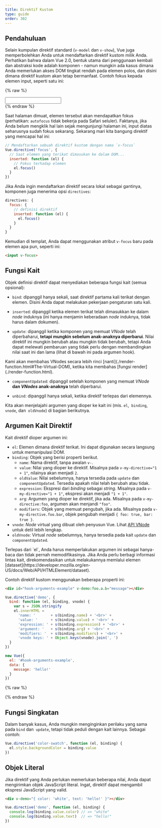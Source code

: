 ```yaml
---
title: Direktif Kustom
type: guide
order: 302
---
```


## Pendahuluan

Selain kumpulan direktif standard (`v-model` dan `v-show`), Vue juga memperbolehkan Anda untuk mendaftarkan direktif kustom milik Anda. Perhatikan bahwa dalam Vue 2.0, bentuk utama dari penggunaan kembali dan abstraksi kode adalah komponen - namun mungkin ada kasus dimana Anda memerlukan akses DOM tingkat rendah pada elemen polos, dan disini dimana direktif kustom akan tetap bermanfaat. Contoh fokus kepada elemen input, seperti satu ini:

{% raw %}
<div id="simplest-directive-example" class="demo">
  <input v-focus>
</div>
<script>
Vue.directive('focus', {
  inserted: function (el) {
    el.focus()
  }
})
new Vue({
  el: '#simplest-directive-example'
})
</script>
{% endraw %}

Saat halaman dimuat, elemen tersebut akan mendapatkan fokus (perhatikan: `autofocus` tidak bekerja pada Safari seluler). Faktanya, jika Anda belum mengklik hal lain sejak mengunjungi halaman ini, input diatas seharusnya sudah fokus sekarang. Sekarang mari kita bangung direktif yang mencapai hal ini:

``` js
// Mendaftarkan sebuah direktif kustom dengan nama `v-focus`
Vue.directive('focus', {
  // Saat elemen yang terikat dimasukan ke dalam DOM...
  inserted: function (el) {
    // Fokus terhadap elemen
    el.focus()
  }
})
```

Jika Anda ingin mendaftarkan direktif secara lokal sebagai gantinya, komponen juga menerima opsi `directives`:

``` js
directives: {
  focus: {
    // definisi direktif
    inserted: function (el) {
      el.focus()
    }
  }
}
```

Kemudian di templat, Anda dapat menggunakan atribut `v-focus` baru pada elemen apa pun, seperti ini:


``` html
<input v-focus>
```
 
## Fungsi Kait

Objek definisi direktif dapat menyediakan beberapa fungsi kait (semua opsional):


- `bind`: dipanggil hanya sekali, saat direktif partama kali terikat dengan elemen. Disini Anda dapat melakukan pekerjaan pengaturan satu kali.

- `inserted`: dipanggil ketika elemen terikat telah dimasukkan ke dalam *node* induknya (ini hanya menjamin keberadaan *node* induknya, tidak harus dalam dokumen).

- `update`: dipanggil ketika komponen yang memuat *VNode* telah diperbaharui, __tetapi mungkin sebelum anak-anaknya diperbarui__. Nilai direktif ini mungkin berubah atau mungkin tidak berubah, tetapi Anda dapat melewati pembaruan yang tidak perlu dengan membandingkan nilai saat ini dan lama (lihat di bawah ini pada argumen hook).

<p class="tip">Kami akan membahas VNodes secara lebih rinci [nanti](./render-function.html#The-Virtual-DOM), ketika kita membahas [fungsi render](./render-function.html).</p>

- `componentUpdated`: dipanggil setelah komponen yang memuat *VNode* __dan *VNodes* anak-anaknya__ telah diperbarui.

- `unbind`: dipanggil hanya sekali, ketika direktif terlepas dari elemennya.

Kita akan menjelajahi argumen yang dioper ke kait ini (mis. `el`,` binding`, `vnode`, dan` oldVnode`) di bagian berikutnya.


## Argumen Kait Direktif

Kait direktif dioper argumen ini:

- `el`: Elemen dimana direktif terikat. Ini dapat digunakan secara langsung untuk memanipulasi DOM.
- `binding`: Objek yang berisi properti berikut.
  - `name`: Nama direktif, tanpa awalan `v-`.
  - `value`: Nilai yang dioper ke direktif. Misalnya pada `v-my-directive="1 + 1"`, nilainya akan menjadi `2`.
  - `oldValue`: Nilai sebelumnya, hanya tersedia pada `update` dan `componentUpdated`. Tersedia apakah nilai telah berubah atau tidak.
  - `expression`: Ekspresi dari *binding* sebagai *string*. Misalnya pada `v-my-directive="1 + 1"`, ekspresi akan menjadi `"1 + 1"`.
  - `arg`: Argumen yang dioper ke direktif, jika ada. Misalnya pada `v-my-directive:foo`, argumen akan menjandi `"foo"`.
  - `modifiers`: Objek yang memuat pengubah, jika ada. Misalnya pada `v-my-directive.foo.bar`, objek pengubah menjadi `{ foo: true, bar: true }`.
- `vnode`: *Node* virtual yang dibuat oleh penyusun Vue. Lihat [API VNode](../api/#VNode-Interface) untuk detil lebih lengkap.
- `oldVnode`: Virtual *node* sebelumnya, hanya tersedia pada kait `update` dan `componentUpdated`.

<p class="tip">Terlepas dari `el`, Anda harus memperlakukan argumen ini sebagai hanya-baca dan tidak pernah memodifikasinya. Jika Anda perlu berbagi informasi lintas kait, direkomendasikan untuk melakukannya memlalui elemen [dataset](https://developer.mozilla.org/en-US/docs/Web/API/HTMLElement/dataset).</p>

Contoh direktif kustom menggunakan beberapa properti ini:

``` html
<div id="hook-arguments-example" v-demo:foo.a.b="message"></div>
```

``` js
Vue.directive('demo', {
  bind: function (el, binding, vnode) {
    var s = JSON.stringify
    el.innerHTML =
      'name: '       + s(binding.name) + '<br>' +
      'value: '      + s(binding.value) + '<br>' +
      'expression: ' + s(binding.expression) + '<br>' +
      'argument: '   + s(binding.arg) + '<br>' +
      'modifiers: '  + s(binding.modifiers) + '<br>' +
      'vnode keys: ' + Object.keys(vnode).join(', ')
  }
})

new Vue({
  el: '#hook-arguments-example',
  data: {
    message: 'hello!'
  }
})
```

{% raw %}
<div id="hook-arguments-example" v-demo:foo.a.b="message" class="demo"></div>
<script>
Vue.directive('demo', {
  bind: function (el, binding, vnode) {
    var s = JSON.stringify
    el.innerHTML =
      'name: '       + s(binding.name) + '<br>' +
      'value: '      + s(binding.value) + '<br>' +
      'expression: ' + s(binding.expression) + '<br>' +
      'argument: '   + s(binding.arg) + '<br>' +
      'modifiers: '  + s(binding.modifiers) + '<br>' +
      'vnode keys: ' + Object.keys(vnode).join(', ')
  }
})
new Vue({
  el: '#hook-arguments-example',
  data: {
    message: 'hello!'
  }
})
</script>
{% endraw %}

## Fungsi Singkatan

Dalam banyak kasus, Anda mungkin menginginkan perilaku yang sama pada `bind` dan` update`, tetapi tidak peduli dengan kait lainnya. Sebagai contoh:

``` js
Vue.directive('color-swatch', function (el, binding) {
  el.style.backgroundColor = binding.value
})
```

## Objek Literal

Jika direktif yang Anda perlukan memerlukan beberapa nilai, Anda dapat mengirimkan objek JavaScript literal. Ingat, direktif dapat mengambil ekspresi JavaScript yang valid.

``` html
<div v-demo="{ color: 'white', text: 'hello!' }"></div>
```

``` js
Vue.directive('demo', function (el, binding) {
  console.log(binding.value.color) // => "white"
  console.log(binding.value.text)  // => "hello!"
})
```

